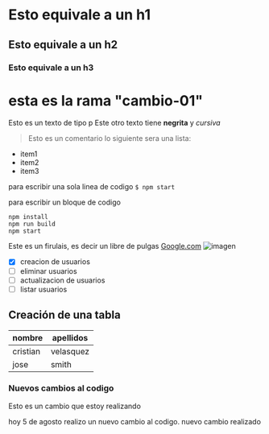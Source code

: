 # Esto equivale a un h1
## Esto equivale a un h2
### Esto equivale a un h3

# esta es la rama "cambio-01"

Esto es un texto de tipo p
Este otro texto tiene **negrita** y *cursiva*
> Esto es un comentario 
lo siguiente sera una lista: 
- item1
- item2
- item3

para escribir una sola linea de codigo 
`$ npm start`

para escribir un bloque de codigo 
```
npm install
npm run build
npm start
```

Este es un firulais, es decir un libre de pulgas
[Google.com](https://www.google.com)
![imagen](https://www.nationalgeographic.com.es/medio/2023/05/31/un-perro-de-la-raza-labrador-retriever_00000000_d0938095_230531120054_800x800.jpg)
- [x] creacion de usuarios
- [ ] eliminar usuarios 
- [ ] actualizacion de usuarios 
- [ ] listar usuarios
## Creación de una tabla 
|nombre| apellidos|
|-----------|-------|
|cristian|velasquez|
|jose|smith|

### Nuevos cambios al codigo 
Esto es un cambio que estoy realizando 

hoy 5 de agosto realizo un nuevo cambio al codigo. 
nuevo cambio realizado 

